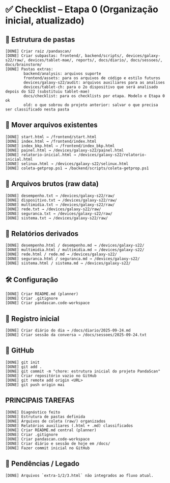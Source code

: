 # ✅ Checklist – Etapa 0 (Organização inicial, atualizado)
## 📂 Estrutura de pastas

    [DONE] Criar raiz /pandascan/
    [DONE] Criar subpastas: frontend/, backend/scripts/, devices/galaxy-s22/raw/, devices/tablet-mae/, reports/, docs/diario/, docs/sessoes/, docs/brainstorm/
    [DONE] Pastas extras:
            backend/analysis: arquivos suporte
            frontend/assets: para os arquivos de código e estilo futuros
            devices/galaxy-s22/audit: arquivos auxiliares para as analises
            devices/tablet-ch: para o 2o dispositivo que será analisado depois do S22 (substituiu tablet-mae)
            docs/checklist: para os checklists por etapa. Modelo e Etapa 0 ok
            old: o que sobrou do projeto anterior: salvar o que precisa ser classificado nesta pasta

## 📄 Mover arquivos existentes
    [DONE] start.html → /frontend/start.html
    [DONE] index.html → /frontend/index.html
    [DONE] index_bkp.html → /frontend/index_bkp.html
    [DONE] painel.html → /devices/galaxy-s22/painel.html
    [DONE] relatorio-inicial.html → /devices/galaxy-s22/relatorio-inicial.html
    [DONE] selinux.html → /devices/galaxy-s22/selinux.html
    [DONE] coleta-getprop.ps1 → /backend/scripts/coleta-getprop.ps1

## 📄 Arquivos brutos (raw data)
    [DONE] desempenho.txt → /devices/galaxy-s22/raw/
    [DONE] dispositivo.txt → /devices/galaxy-s22/raw/
    [DONE] multimidia.txt → /devices/galaxy-s22/raw/
    [DONE] rede.txt → /devices/galaxy-s22/raw/
    [DONE] seguranca.txt → /devices/galaxy-s22/raw/
    [DONE] sistema.txt → /devices/galaxy-s22/raw/

## 📄 Relatórios derivados
    [DONE] desempenho.html / desempenho.md → /devices/galaxy-s22/
    [DONE] multimidia.html / multimidia.md → /devices/galaxy-s22/
    [DONE] rede.html / rede.md → /devices/galaxy-s22/
    [DONE] seguranca.html / seguranca.md → /devices/galaxy-s22/
    [DONE] sistema.html / sistema.md → /devices/galaxy-s22/

## 🛠️ Configuração
    [DONE] Criar README.md (planner)
    [DONE] Criar .gitignore
    [DONE] Criar pandascan.code-workspace

## 📝 Registro inicial
    [DONE] Criar diário do dia → /docs/diario/2025-09-24.md
    [DONE] Criar sessão da conversa → /docs/sessoes/2025-09-24.txt

## 🚀 GitHub
    [DONE] git init
    [DONE] git add .
    [DONE] git commit -m "chore: estrutura inicial do projeto PandaScan"
    [DONE] Criar repositório vazio no GitHub
    [DONE] git remote add origin <URL>
    [DONE] git push origin mai

## PRINCIPAIS TAREFAS
    [DONE] Diagnóstico feito
    [DONE] Estrutura de pastas definida
    [DONE] Arquivos de coleta (raw/) organizados
    [DONE] Relatórios auxiliares (.html + .md) classificados
    [DONE] Criar README.md central (planner)
    [DONE] Criar .gitignore
    [DONE] Criar pandascan.code-workspace
    [DONE] Criar diário e sessão de hoje em /docs/
    [DONE] Fazer commit inicial no GitHub
	
## 📌 Pendências / Legado
	[DONE] Arquivos `extra-1/2/3.html` não integrados ao fluxo atual.
